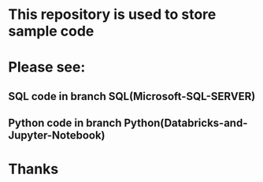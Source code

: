 # This repository is used to store sample code 
# Please see:
##    SQL code in branch SQL(Microsoft-SQL-SERVER)
##    Python code in branch Python(Databricks-and-Jupyter-Notebook)

# Thanks

